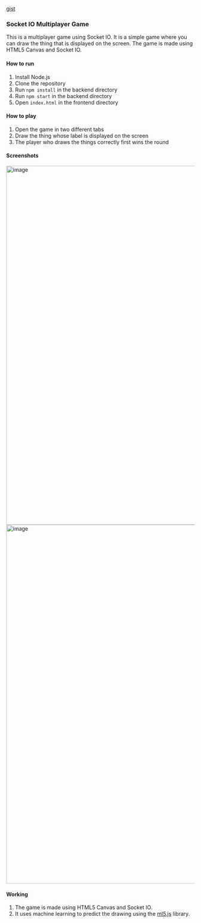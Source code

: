
[gist](https://gist.github.com/Shubham-Rasal/0c02e31a6566d04ef0768082b7f906a0)

### Socket IO Multiplayer Game

This is a multiplayer game using Socket IO. It is a simple game where you can draw the thing that is displayed on the screen. The game is made using HTML5 Canvas and Socket IO.

#### How to run

1. Install Node.js
2. Clone the repository
3. Run `npm install` in the backend directory
4. Run `npm start` in the backend directory
5. Open `index.html` in the frontend directory


#### How to play

1. Open the game in two different tabs
2. Draw the thing whose label is displayed on the screen
3. The player who draws the things correctly first wins the round



#### Screenshots

<img width="960" alt="image" src="https://user-images.githubusercontent.com/95695273/200496249-10bf1aca-ffb4-4065-8a5a-7cf9b449e089.png">

<img width="960" alt="image" src="https://user-images.githubusercontent.com/95695273/200496466-d423f036-f0dc-4a23-b363-f17f8dacaf63.png">





#### Working

1. The game is made using HTML5 Canvas and Socket IO.
2. It uses machine learning to predict the drawing using the [ml5.js](https://ml5js.org/) library.



